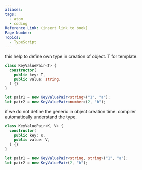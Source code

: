 ```yaml
---
aliases:
tags:
  - atom
  - coding
Reference Link: (insert link to book)
Page Number:
Topics:
  - TypeScript
---
```

this help to define own type in creation of object.
T for template.
```ts
class KeyValuePair<T> {
  constructor(
    public key: T,
    public value: string,
  ) {}
}

let pair1 = new KeyValuePair<string>("1", "a");
let pair2 = new KeyValuePair<number>(2, "b");
```

if we do not define the generic in object creation time.
compiler automatically understand the type.
```ts
class KeyValuePair<K, V> {
  constructor(
    public key: K,
    public value: V,
  ) {}
}

let pair1 = new KeyValuePair<string, string>("1", "a");
let pair2 = new KeyValuePair(2, "b");
```